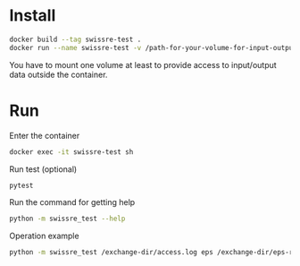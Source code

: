 Install
=======

```sh
docker build --tag swissre-test .
docker run --name swissre-test -v /path-for-your-volume-for-input-output-data:/exchange-dir:rw -tid swissre-test
```

You have to mount one volume at least to provide access to input/output data outside the container.

Run
===

Enter the container

```sh
docker exec -it swissre-test sh
```

Run test (optional)

```sh
pytest
```

Run the command for getting help

```sh
python -m swissre_test --help
```

Operation example

```sh
python -m swissre_test /exchange-dir/access.log eps /exchange-dir/eps-res.json json
````